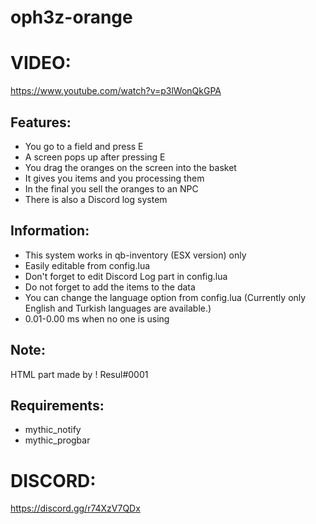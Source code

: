 # oph3z-orange

# VIDEO:
https://www.youtube.com/watch?v=p3lWonQkGPA

## Features:
- You go to a field and press E
- A screen pops up after pressing E
- You drag the oranges on the screen into the basket
- It gives you items and you processing them
- In the final you sell the oranges to an NPC
- There is also a Discord log system

## Information:
- This system works in qb-inventory (ESX version) only
- Easily editable from config.lua
- Don't forget to edit Discord Log part in config.lua
- Do not forget to add the items to the data
- You can change the language option from config.lua (Currently only English and Turkish languages are available.)
- 0.01-0.00 ms when no one is using

## Note:
HTML part made by ! Resul#0001

## Requirements:
- mythic_notify
- mythic_progbar

# DISCORD:
https://discord.gg/r74XzV7QDx
